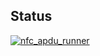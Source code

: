## Status

[![nfc_apdu_runner](https://catalog.flipperzero.one/application/nfc_apdu_runner/widget)](https://catalog.flipperzero.one/application/nfc_apdu_runner/page)